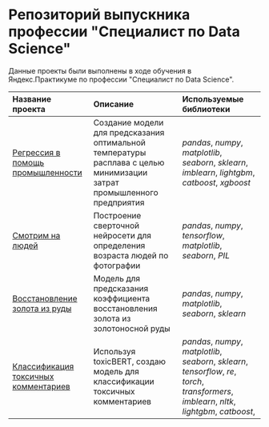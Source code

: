 # Репозиторий выпускника профессии "Специалист по Data Science"

Данные проекты были выполнены в ходе обучения в Яндекс.Практикуме по профессии "Специалист по Data Science".

| Название проекта | Описание | Используемые библиотеки | 
| :---------------------- | :---------------------- | :---------------------- |
| [Регрессия в помощь промышленности](сost_optimization_in_industry) | Создание модели для предсказания оптимальной температуры расплава с целью минимизации затрат промышленного предприятия | *pandas*, *numpy*, *matplotlib*, *seaborn*, *sklearn*, *imblearn*, *lightgbm*, *catboost*, *xgboost* |
| [Смотрим на людей](look_at_people) | Построение сверточной нейросети для определения возраста людей по фотографии | *pandas*, *numpy*, *tensorflow*, *matplotlib*, *seaborn*, *PIL* |
| [Восстановление золота из руды](gold_recovery) | Модель для предсказания коэффициента восстановления золота из золотоносной руды | *pandas*, *numpy*, *matplotlib*, *seaborn*, *sklearn* |
| [Классификация токсичных комментариев](classification_of_toxic_comments) | Используя toxicBERT, создаю модель для классификации токсичных комментариев | *pandas*, *numpy*, *matplotlib*, *seaborn*, *sklearn*, *tensorflow*, *re*, *torch*, *transformers*, *imblearn*, *nltk*, *lightgbm*, *catboost*,  |
